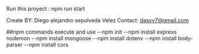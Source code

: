 Run this proyect :
npm run start

Create BY: Diego alejandro sepulveda Velez
Contact: dasvv7@gmail.com

##npm commands execute and use
--npm init
--npm install express nodemon
--npm install mongoose
--npm install dotenv
--npm install body-parser
--npm install cors
